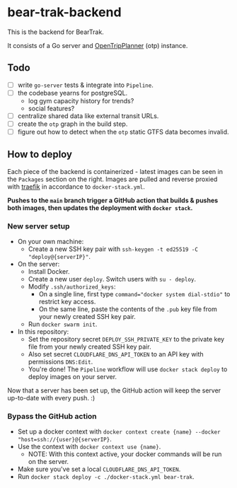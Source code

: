 # bear-trak-backend

This is the backend for BearTrak.

It consists of a Go server and [OpenTripPlanner](https://www.opentripplanner.org/) (otp) instance.

## Todo

- [ ] write `go-server` tests & integrate into `Pipeline`.
- [ ] the codebase yearns for postgreSQL.
  - log gym capacity history for trends?
  - social features?
- [ ] centralize shared data like external transit URLs.
- [ ] create the `otp` graph in the build step.
- [ ] figure out how to detect when the `otp` static GTFS data becomes invalid.

## How to deploy

Each piece of the backend is containerized - latest images can be seen in the `Packages` section on the right. Images are pulled and reverse proxied with [traefik](https://github.com/traefik/traefik) in accordance to `docker-stack.yml`.

**Pushes to the `main` branch trigger a GitHub action that builds & pushes both images, then updates the deployment with `docker stack`.**

### New server setup

- On your own machine:
  - Create a new SSH key pair with `ssh-keygen -t ed25519 -C "deploy@{serverIP}"`.
- On the server:
  - Install Docker.
  - Create a new user `deploy`. Switch users with `su - deploy`.
  - Modify `.ssh/authorized_keys`:
    - On a single line, first type `command="docker system dial-stdio"` to restrict key access.
    - On the same line, paste the contents of the `.pub` key file from your newly created SSH key pair.
  - Run `docker swarm init`.
- In this repository:
  - Set the repository secret `DEPLOY_SSH_PRIVATE_KEY` to the private key file from your newly created SSH key pair.
  - Also set secret `CLOUDFLARE_DNS_API_TOKEN` to an API key with permissions `DNS:Edit`.
  - You're done! The `Pipeline` workflow will use `docker stack deploy` to deploy images on your server.

Now that a server has been set up, the GitHub action will keep the server up-to-date with every push.  :)

### Bypass the GitHub action
- Set up a docker context with `docker context create {name} --docker "host=ssh://{user}@{serverIP}`.
- Use the context with `docker context use {name}`.
  - NOTE: With this context active, your docker commands will be run on the server.
- Make sure you've set a local `CLOUDFLARE_DNS_API_TOKEN`.
- Run `docker stack deploy -c ./docker-stack.yml bear-trak`.
